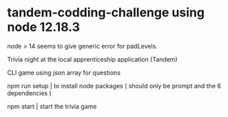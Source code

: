 # tandem-codding-challenge using node 12.18.3 
 node > 14 seems to give generic error for padLevels.
 
Trivia night at the local apprenticeship application (Tandem)

CLI game using json array for questions



npm run setup | to install node packages ( should only be prompt and the 6 dependencies )

npm start  | start the trivia game
